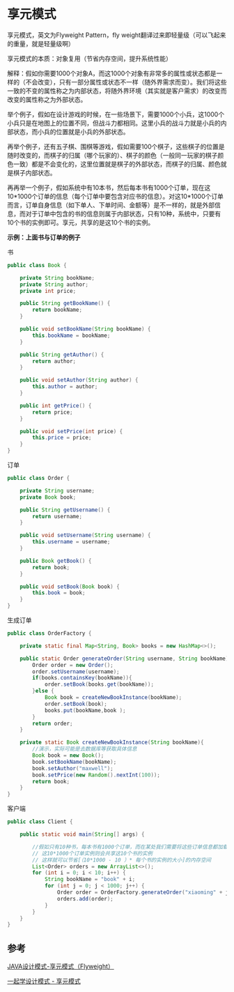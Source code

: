# 享元模式

享元模式，英文为Flyweight Pattern，fly weight翻译过来即轻量级（可以飞起来的重量，就是轻量级啊）

享元模式的本质：对象复用（节省内存空间，提升系统性能）

解释：假如你需要1000个对象A，而这1000个对象有非常多的属性或状态都是一样的（不会改变），只有一部分属性或状态不一样（随外界需求而变）。我们将这些一致的不变的属性称之为内部状态，将随外界环境（其实就是客户需求）的改变而改变的属性称之为外部状态。

举个例子，假如在设计游戏的时候，在一些场景下，需要1000个小兵，这1000个小兵只是在地图上的位置不同，但战斗力都相同。这里小兵的战斗力就是小兵的内部状态，而小兵的位置就是小兵的外部状态。

再举个例子，还有五子棋、围棋等游戏，假如需要100个棋子，这些棋子的位置是随时改变的，而棋子的归属（哪个玩家的）、棋子的颜色（一般同一玩家的棋子颜色一致）都是不会变化的，这里位置就是棋子的外部状态，而棋子的归属、颜色就是棋子内部状态。

再再举一个例子，假如系统中有10本书，然后每本书有1000个订单，现在这10\*1000个订单的信息（每个订单中要包含对应书的信息）。对这10\*1000个订单而言，订单自身信息（如下单人、下单时间、金额等）是不一样的，就是外部信息，而对于订单中包含的书的信息则属于内部状态，只有10种，系统中，只要有10个书的实例即可。享元，共享的是这10个书的实例。

**示例：上面书与订单的例子**

书

```java
public class Book {

    private String bookName;
    private String author;
    private int price;

    public String getBookName() {
        return bookName;
    }

    public void setBookName(String bookName) {
        this.bookName = bookName;
    }

    public String getAuthor() {
        return author;
    }

    public void setAuthor(String author) {
        this.author = author;
    }

    public int getPrice() {
        return price;
    }

    public void setPrice(int price) {
        this.price = price;
    }
}
```

订单

```java
public class Order {

    private String username;
    private Book book;

    public String getUsername() {
        return username;
    }

    public void setUsername(String username) {
        this.username = username;
    }

    public Book getBook() {
        return book;
    }

    public void setBook(Book book) {
        this.book = book;
    }
}
```

生成订单

```java
public class OrderFactory {

    private static final Map<String, Book> books = new HashMap<>();

    public static Order generateOrder(String username, String bookName){
        Order order = new Order();
        order.setUsername(username);
        if(books.containsKey(bookName)){
            order.setBook(books.get(bookName));
        }else {
            Book book = createNewBookInstance(bookName);
            order.setBook(book);
            books.put(bookName,book );
        }
        return order;
    }

    private static Book createNewBookInstance(String bookName){
        //演示，实际可能是去数据库等获取具体信息
        Book book = new Book();
        book.setBookName(bookName);
        book.setAuthor("maxwell");
        book.setPrice(new Random().nextInt(100));
        return book;
    }
}
```

客户端

```java
public class Client {

    public static void main(String[] args) {

        //假如只有10种书，每本书有1000个订单，而在某处我们需要将这些订单信息都加载到内存中，
        // 这10*1000个订单实例则会共享这10个书的实例
        // 这样就可以节省[（10*1000 - 10 ）* 每个书的实例的大小]的内存空间
        List<Order> orders = new ArrayList<>();
        for (int i = 0; i < 10; i++) {
            String bookName = "book" + i;
            for (int j = 0; j < 1000; j++) {
                Order order = OrderFactory.generateOrder("xiaoming" + j, bookName);
                orders.add(order);
            }
        }
    }
}
```

## 参考

[JAVA设计模式-享元模式（Flyweight）](https://www.jianshu.com/p/f88b903a166a)

[一起学设计模式 - 享元模式](http://blog.battcn.com/2017/11/17/java/design-pattern/flyweight-pattern/)

